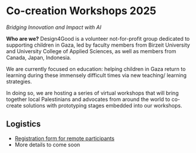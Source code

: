 # Co-creation Workshops 2025

*Bridging Innovation and Impact with AI*

**Who are we?** Design4Good is a volunteer not-for-profit group dedicated to supporting children in Gaza, led by faculty members from Birzeit University and University College of Applied Sciences, as well as members from Canada, Japan, Indonesia. 

We are currently focused on education: helping children in Gaza return to learning during these immensely difficult times via new teaching/ learning strategies. 

In doing so, we are hosting a series of virtual workshops that will bring together local Palestinians and advocates from around the world to co-create solutions with prototyping stages embedded into our workshops. 


## Logistics

- [Registration form for remote participants](https://tinyurl.com/ccw4gaza-survey)
- More details to come soon
